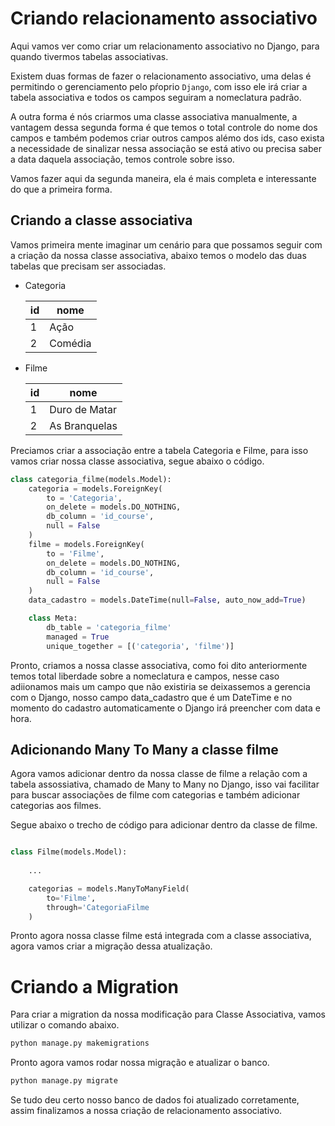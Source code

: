 # Criando relacionamento associativo
Aqui vamos ver como criar um relacionamento associativo no Django, para quando tivermos tabelas associativas.

Existem duas formas de fazer o relacionamento associativo, uma delas é permitindo o gerenciamento pelo pŕoprio ``Django``, com isso ele irá criar a tabela associativa e todos os campos seguiram a nomeclatura padrão.

A outra forma é nós criarmos uma classe associativa manualmente, a vantagem dessa segunda forma é que temos o total controle do nome dos campos e também podemos criar outros campos alémo dos ids, caso exista a necessidade de sinalizar nessa associação se está ativo ou precisa saber a data daquela associação, temos controle sobre isso.

Vamos fazer aqui da segunda maneira, ela é mais completa e interessante do que a primeira forma.

## Criando a classe associativa
Vamos primeira mente imaginar um cenário para que possamos seguir com a criação da nossa classe associativa, abaixo temos o modelo das duas tabelas que precisam ser associadas.

- Categoria

    | id | nome    |
    |----|---------|
    | 1  | Ação    |
    | 2  | Comédia |

- Filme

    | id | nome              |
    |----|-------------------|
    | 1  | Duro de Matar     |
    | 2  | As Branquelas     |

Preciamos criar a associação entre a tabela Categoria e Filme, para isso vamos criar nossa classe associativa, segue abaixo o código.

```python
class categoria_filme(models.Model):
    categoria = models.ForeignKey(
        to = 'Categoria',
        on_delete = models.DO_NOTHING,
        db_column = 'id_course',
        null = False
    )
    filme = models.ForeignKey(
        to = 'Filme',
        on_delete = models.DO_NOTHING,
        db_column = 'id_course',
        null = False
    )
    data_cadastro = models.DateTime(null=False, auto_now_add=True)

    class Meta:
        db_table = 'categoria_filme'
        managed = True
        unique_together = [('categoria', 'filme')]

```

Pronto, criamos a nossa classe associativa, como foi dito anteriormente temos total liberdade sobre a nomeclatura e campos, nesse caso adiionamos mais um campo que não existiria se deixassemos a gerencia com o Django, nosso campo data_cadastro que é um DateTime e no momento do cadastro automaticamente o Django irá preencher com data e hora.

## Adicionando Many To Many a classe filme

Agora vamos adicionar dentro da nossa classe de filme a relação com a tabela assossiativa, chamado de Many to Many no Django, isso vai facilitar para buscar associações de filme com categorias e também adicionar categorias aos filmes.

Segue abaixo o trecho de código para adicionar dentro da classe de filme.

```python

class Filme(models.Model):
    
    ...

    categorias = models.ManyToManyField(
        to='Filme',
        through='CategoriaFilme
    )
```

Pronto agora nossa classe filme está integrada com a classe associativa, agora vamos criar a migração dessa atualização.

# Criando a Migration
Para criar a migration da nossa modificação para Classe Associativa, vamos utilizar o comando abaixo.

```sh
python manage.py makemigrations
```

Pronto agora vamos rodar nossa migração e atualizar o banco.

```sh
python manage.py migrate
```

Se tudo deu certo nosso banco de dados foi atualizado corretamente, assim finalizamos a nossa criação de relacionamento associativo.